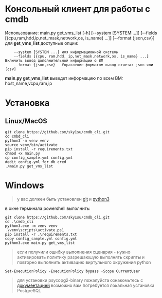 # Консольный клиент для работы с cmdb
Использование: main.py get_vms_list [-h] [--system [SYSTEM ...]] [--fields [{cpu,ram,hdd,ip,net_mask,network,os, is_name} ...]] [--format {json,csv}]
для **get_vms_list** доступные опции:
```    -h, --help            вывод справки и выход из программы
    --system [SYSTEM ...] имя информационной системы
    --fields [{cpu, ram,hdd, ip,net_mask,network,os, is_name} ...] Включить вывод дополнительной информации о ВМ                   
    --format {json,csv}   Управление форматом вывод отчета: json или [csv]
```
**main.py get_vms_list** выведет информацию по всем ВМ: host_name,vcpu,ram,ip

# Установка
## Linux/MacOS
```    
git clone https://github.com/sky1su/cmdb_cli.git
cd cmbd_cli
python3 -m venv venv
source venv/bin/activate
pip install -r requirements.txt
chmod +x main.py
cp config_sample.yml config.yml
#edit config.yml for db cred
./main.py get_vms_list
```
# Windows
> у вас должен быть установлен [git](https://git-scm.com) и [python3](https://www.python.org)

в окне терминала powershell выполнить:
```
git clone https://github.com/sky1su/cmdb_cli.git
cd .\cmdb_cli
python3.exe -m venv venv
.\venv\scripts\activate.ps1
pip install -r .\requirements.txt
copy config_sample.yml config.yml
python3.exe main.py get_vms_list

```


> если получили ошибку выполнения сценария - нужно активировать политику разрешаюшую выполнять скрипты 
> и повторно выполнить активацию виртульного окружения python
> 
```Set-ExecutionPolicy -ExecutionPolicy bypass -Scope CurrentUser```

> для установки psycopg2-binary пожалуйста ознакомьтесь с [документацией](https://www.psycopg.org/docs/install.html)
> возможно вам потребуется локальная установка PostgreSQL


